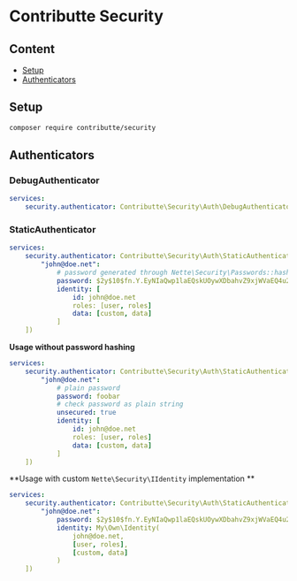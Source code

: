 # Contributte Security

## Content

- [Setup](#setup)
- [Authenticators](#authenticators)

## Setup

```bash
composer require contributte/security
```

## Authenticators

### DebugAuthenticator

```yaml
services:
    security.authenticator: Contributte\Security\Auth\DebugAuthenticator(true/false)
```

### StaticAuthenticator

```yaml
services:
    security.authenticator: Contributte\Security\Auth\StaticAuthenticator([
        "john@doe.net":
            # password generated through Nette\Security\Passwords::hash()
            password: $2y$10$fn.Y.EyNIaQwp1laEQskUOywXDbahvZ9xjWVaEQ4u2rDFj87F/YKO
            identity: [
                id: john@doe.net
                roles: [user, roles]
                data: [custom, data]
            ]
    ])
```

**Usage without password hashing**

```yaml
services:
    security.authenticator: Contributte\Security\Auth\StaticAuthenticator([
        "john@doe.net":
            # plain password
            password: foobar
            # check password as plain string
            unsecured: true
            identity: [
                id: john@doe.net
                roles: [user, roles]
                data: [custom, data]
            ]
    ])
```

**Usage with custom `Nette\Security\IIdentity` implementation **

```yaml
services:
    security.authenticator: Contributte\Security\Auth\StaticAuthenticator([
        "john@doe.net":
            password: $2y$10$fn.Y.EyNIaQwp1laEQskUOywXDbahvZ9xjWVaEQ4u2rDFj87F/YKO
            identity: My\Own\Identity(
                john@doe.net,
                [user, roles],
                [custom, data]
            )
    ])
```
